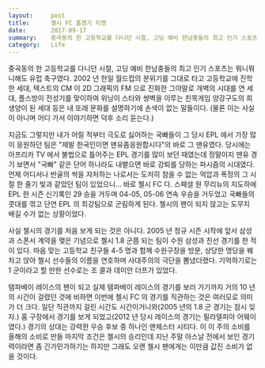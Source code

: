 ```yaml
---
layout:     post
title:      첼시 FC 홈경기 티켓
date:       2017-09-17
summary:    중곡동의 한 고등학교를 다니던 시절, 고딩 예비 한남충들의 최고 인기 스포츠는 뭐니뭐니해도 유럽 축구였다. 2002년 한일 월드컵의 분위기를 그대로 타고 고등학교에 진학한 세대, 텍스트의 CM이 2D 그래픽의 FM으로 진화한 그야말로 개벽의 시대를 연 세대, 플스방이 전성기를 맞이하여 위닝이 스타와 쌍벽을 이루는 친목게임 양강구도의 희생양이 된 세대 등은 내 또래 문화를 설명하기에 손색이 없는 말들이다. (물론 이는 사실이 아니며 어디 가서 이야기하면 덕후 소리 듣는다.)
category:   Life
---
```


중곡동의 한 고등학교를 다니던 시절, 고딩 예비 한남충들의 최고 인기 스포츠는 뭐니뭐니해도 유럽 축구였다. 2002 년 한일 월드컵의 분위기를 그대로 타고 고등학교에 진학한 세대, 텍스트의 CM 이 2D 그래픽의 FM 으로 진화한 그야말로 개벽의 시대를 연 세대, 플스방이 전성기를 맞이하여 위닝이 스타와 쌍벽을 이루는 친목게임 양강구도의 희생양이 된 세대 등은 내 또래 문화를 설명하기에 손색이 없는 말들이다. (물론 이는 사실이 아니며 어디 가서 이야기하면 덕후 소리 듣는다.)

지금도 그렇지만 내가 어릴 적부터 극도로 싫어하는 국빠들이 그 당시 EPL 에서 가장 많이 응원하던 팀은 "제발 한국인이면 맨유좀응원합시다"의 바로 그 맨유였다. 당시에는 아프리카 TV 에서 불법으로 틀어주는 EPL 경기를 많이 보던 때였는데 정말이지 맨유 경기 보면서 "국빠" 같은 단어 하나라도 내뱉으면 바로 강퇴를 당하는 파시즘의 시대였다. 언제 어디서나 반골의 싹을 자처하는 나로서는 도저히 참을 수 없는 억압과 폭정의 그 시절 한 줄기 빛과 같았던 팀이 있었으니... 바로 첼시 FC 다. 스페셜 원 무리뉴의 지도하에 EPL 한 시즌 신기록인 29 승을 거두며 04-05, 05-06 연속 우승을 거두었고 국빠들의 콧대를 꺾고 단연 EPL 의 최강팀으로 군림하게 된다. 첼시의 팬이 되지 않고는 도무지 배길 수가 없는 상황이었다.

사실 첼시의 경기를 처음 보게 되는 것은 아니다. 2005 년 정규 시즌 시작에 앞서 삼성과 스폰서 계약을 맺은 기념으로 첼시 1.8 군쯤 되는 팀이 수원 삼성과 친선 경기를 한 적이 있다. 마음 맞는 고등학교 친구들 4-5 명과 함께 수원구장을 방문, 상당한 명당을 꿰차고 앉아 첼시 선수들의 이름을 연호하며 사대주의의 극단을 뽐냈더랬다. 기억하기로는 1 군이라고 할 만한 선수로는 조 콜과 데미안 더프가 있었다.

탬파베이 레이스의 팬이 되고 실제 탬파베이 레이스의 경기를 보러 가기까지 거의 10 년의 시간이 걸렸던 것에 비하면 이번에 첼시 FC 의 경기를 직관하는 것은 여러모로 의미가 더 크다. 일단 직관까지 걸린 시간도 시간이거니와(2005 년의 1.8 군 경기는 잠시 잊자.) 홈 구장에서 경기를 보게 되었고(2012 년 당시 레이스의 경기는 필라델피아 어웨이였다.) 경기의 상대는 강력한 우승 후보 중 하나인 맨체스터 시티다. 이 이 주의 소비를 올해의 소비로 만들 마지막 조건은 첼시의 승리인데 지난 주말 아스날 전에서 보인 경기력이라면 좀 긴가민가하기는 하지만 그래도 오랜 첼시 팬에게는 이만큼 값진 소비가 없을 것이다.
